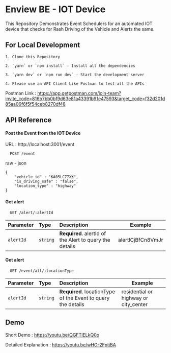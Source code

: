 
# Enview BE - IOT Device 

This Repository Demonstrates Event Schedulers for an automated IOT device that checks for Rash Driving of the Vehicle and Alerts the same.

## For Local Development

    1. Clone this Repository

    2. `yarn` or `npm install` - Install all the dependencies
    
    3. `yarn dev` or `npm run dev` - Start the development server

    4. Please use an API Client Like Postman to test all the APIs

Postman Link : 
  https://app.getpostman.com/join-team?invite_code=816b7bb0bf9d63e81a43391b91e47593&target_code=f32d201d85aa06f6f5f54ceb8270df48

  





## API Reference

#### Post the Event from the IOT Device

URL : http://localhost:3001/event

```http
  POST /event
```
raw - json 

    {
        "vehicle_id" : "KA05LC77XX",
        "is_driving_safe" : "false",
        "location_type" : "highway"
    }

#### Get alert

```http
  GET /alert/:alertId
```

| Parameter | Type     | Description                       | Example |
| :-------- | :------- | :-------------------------------- | ------ |
| `alertId`      | `string` | **Required**. alertId of the Alert to query the details | alertlCjBfCn8VmJr |

#### Get alert

```http
  GET /event/all/:locationType
```

| Parameter | Type     | Description                       |  Example |
| :-------- | :------- | :-------------------------------- | ------ |
| `alertId`      | `string` | **Required**. locationType of the Event to query the details | residential or highway or city_center |



## Demo
Short Demo : https://youtu.be/QGFTIELkQ0o

Detailed Explanation : https://youtu.be/wHO-2FptjBA